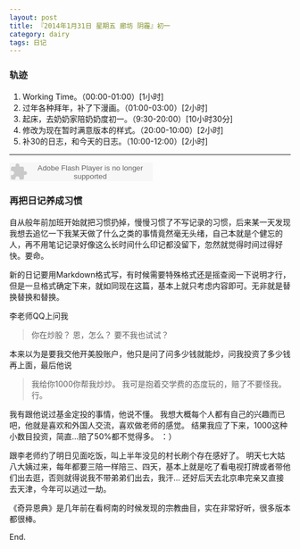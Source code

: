 ```yaml
---
layout: post
title: 『2014年1月31日 星期五 廊坊 阴霾』初一
category: dairy
tags: 日记
---
```

### **轨迹**
1. Working Time。（00:00-01:00）[1小时]
2. 过年各种拜年，补了下漫画。（01:00-03:00）[2小时]
3. 起床，去奶奶家陪奶奶度初一。（9:30-20:00）[10小时30分]
4. 修改为现在暂时满意版本的样式。（20:00-10:00）[2小时]
5. 补30的日志，和今天的日志。（10:00-12:00）[2小时]

- - -
<embed src="http://www.xiami.com/widget/165819_119077/singlePlayer.swf" type="application/x-shockwave-flash" width="257" height="33" wmode="transparent">

### **再把日记养成习惯**
自从般年前加班开始就把习惯扔掉，慢慢习惯了不写记录的习惯，后来某一天发现我想去追忆一下我某天做了什么之类的事情竟然毫无头绪，自己本就是个健忘的人，再不用笔记记录好像这么长时间什么印记都没留下，忽然就觉得时间过得好快。要命。

新的日记要用Markdown格式写，有时候需要特殊格式还是摇查阅一下说明才行，但是一旦格式确定下来，就如同现在这篇，基本上就只考虑内容即可。无非就是替换替换和替换。

李老师QQ上问我
>你在炒股？
恩，怎么？
要不我也试试？

本来以为是要我交他开美股账户，他只是问了问多少钱就能炒，问我投资了多少钱再上面，最后他说
>我给你1000你帮我炒炒。
我可是抱着交学费的态度玩的，赔了不要怪我。
行。

我有跟他说过基金定投的事情，他说不懂。
我想大概每个人都有自己的兴趣而已吧，他就是喜欢和外国人交流，喜欢做老师的感觉。
结果我应了下来，1000这种小数目投资，简直...赔了50%都不觉得多。 ：）

跟李老师约了明日见面吃饭，叫上半年没见的村长刷个存在感好了。
明天七大姑八大姨过来，每年都要三陪一样陪三、四天，基本上就是吃了看电视打牌或者带他们出去逛，否则就得说我不带弟弟们出去，我汗... 还好后天去北京串完亲又直接去天津，今年可以逃过一劫。

《奇异恩典》是几年前在看柯南的时候发现的宗教曲目，实在非常好听，很多版本都很棒。

End.

